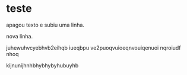 # teste
apagou texto e subiu uma linha.

nova linha.

juhewuhvcyebhvb2eihqb iueqbpu ve2puoqvuioeqnvouiqenuoi nqroiudf nhoq

kijnunijhnhbhybhybyhubuyhb 

